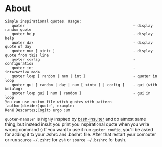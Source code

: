 # About

```
Simple inspirational quotes. Usage:
   quoter                                                  – display random quote
   quoter help                                             - display help
   quoter day                                              - display quote of day
   quoter num [ <int> ]                                    - display quote from this line
   quoter config                                           - configuration
   quoter int                                              - interactive mode
   quoter loop [ random | num | int ]                      - quoter in loop
   quoter gui [ random | day | num [ <int> ] | config ]    - gui (with kdialog)
   quoter loop gui [ num | random ]                        - gui in loop
You can use custom file witch quotes with pattern `author(divider)quote`, example:
René Descartes;Cogito ergo sum
```

`quoter-handler` is highly inspired by [bash-insulter](https://github.com/hkbakke/bash-insulter) and do almost same thing, but instead insult you print you inspirational quote when you write wrong command :) If you want to use it run `quoter config`, you'll be asked for adding it to your .zshrc and .bashrc file. After that restart your computer or run `source ~/.zshrc` for zsh or `source ~/.bashrc` for bash.
